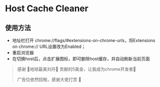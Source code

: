 # Host Cache Cleaner

## 使用方法
* 地址栏打开 chrome://flags/#extensions-on-chrome-urls，将Extensions on chrome:// URL设置改为Enabled；
* 重启浏览器
* 在切换host后，点击扩展图标，即可删除host缓存，并自动刷新当前页面

> 感谢 🤩地球最美刘丹🤩 贡献的5美金，让我成为chrome开发者🫴
> 
> 广告位依然招租，感谢大佬打赏 🥳 